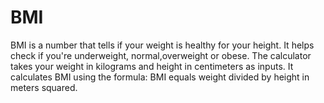 # BMI
BMI is a number that tells if your weight is healthy for your height. It helps check if you're underweight, normal,overweight or obese. The calculator takes your weight in kilograms and height in centimeters as inputs. It calculates BMI using the formula: BMI equals weight divided by height in meters squared.
